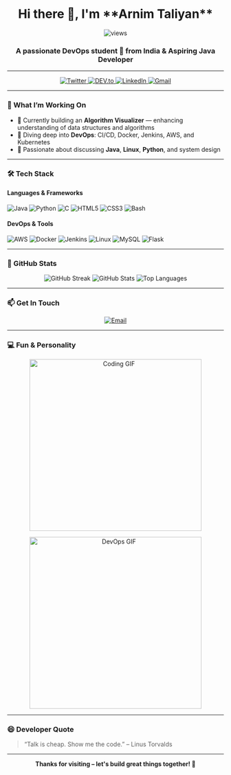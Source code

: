 <!-- HEADLINE + PROFILE VIEWS -->
<h1 align="center">Hi there 👋, I'm **Arnim Taliyan**</h1>
<p align="center">
  <img src="https://komarev.com/ghpvc/?username=arnimtaliyan&label=Profile%20views&color=0e75b6&style=flat" alt="views" />
</p>

<!-- SUB-HEADER -->
<h3 align="center">A passionate DevOps student 🚀 from India & Aspiring Java Developer</h3>

---

<!-- SOCIAL BADGES -->
<p align="center">
  <a href="https://twitter.com/chaudhary_arnim" target="_blank">
    <img src="https://img.shields.io/twitter/follow/arnim_taliyan?logo=twitter&style=for-the-badge" alt="Twitter" />
  </a>
  <a href="https://dev.to/arnim" target="_blank">
    <img src="https://img.shields.io/badge/DEV-arnim-blue?logo=dev.to&style=for-the-badge" alt="DEV.to" />
  </a>
  <a href="https://www.linkedin.com/in/arnimtaliyan" target="_blank">
    <img src="https://img.shields.io/badge/LinkedIn-Arnim_Taliyan-blue?logo=linkedin&style=for-the-badge" alt="LinkedIn" />
  </a>
  <a href="mailto:arnimchaudhary@gmail.com">
    <img src="https://img.shields.io/badge/Gmail-ar﻿nimchaudhary‑%40‐gmail.com‑D14836?logo=gmail&style=for-the-badge" alt="Gmail" />
  </a>
</p>

---

### 🚧 What I’m Working On
- 🔭 Currently building an **Algorithm Visualizer** — enhancing understanding of data structures and algorithms
- 🌱 Diving deep into **DevOps**: CI/CD, Docker, Jenkins, AWS, and Kubernetes
- 💬 Passionate about discussing **Java**, **Linux**, **Python**, and system design

---

### 🛠️ Tech Stack

#### Languages & Frameworks  
<img src="https://img.shields.io/badge/Java-ED8B00?logo=java&style=for-the-badge" alt="Java" />  
<img src="https://img.shields.io/badge/Python-3776AB?logo=python&style=for-the-badge" alt="Python" />  
<img src="https://img.shields.io/badge/C-00599C?logo=c&style=for-the-badge" alt="C" />  
<img src="https://img.shields.io/badge/HTML5-E34F26?logo=html5&style=for-the-badge" alt="HTML5" />  
<img src="https://img.shields.io/badge/CSS3-1572B6?logo=css3&style=for-the-badge" alt="CSS3" />  
<img src="https://img.shields.io/badge/Bash‑Shell-4EAA25?logo=gnubash&style=for-the-badge" alt="Bash" />

#### DevOps & Tools  
<img src="https://img.shields.io/badge/AWS-232F3E?logo=amazonaws&style=for-the-badge" alt="AWS" />  
<img src="https://img.shields.io/badge/Docker-2496ED?logo=docker&style=for-the-badge" alt="Docker" />  
<img src="https://img.shields.io/badge/Jenkins-D24939?logo=jenkins&style=for-the-badge" alt="Jenkins" />  
<img src="https://img.shields.io/badge/Linux-FCC624?logo=linux&style=for-the-badge" alt="Linux" />  
<img src="https://img.shields.io/badge/MySQL-4479A1?logo=mysql&style=for-the-badge" alt="MySQL" />  
<img src="https://img.shields.io/badge/Flask-000000?logo=flask&style=for-the-badge" alt="Flask" />

---

### 🎯 GitHub Stats

<p align="center">
  <img src="https://github-readme-streak-stats.herokuapp.com/?user=arnimtaliyan&theme=dark&hide_border=true" alt="GitHub Streak" />
  <img src="https://github-readme-stats.vercel.app/api?username=arnimtaliyan&show_icons=true&theme=radical&hide_border=true" alt="GitHub Stats" />
  <img src="https://github-readme-stats.vercel.app/api/top-langs/?username=arnimtaliyan&layout=compact&theme=radical&hide_border=true&exclude_repo=someIgnoredRepo" alt="Top Languages" />
</p>

---

### 📫 Get In Touch

<p align="center">
  <a href="mailto:arnimchaudhary@gmail.com">
    <img src="https://img.shields.io/badge/Email-Arnim%20Chaudhary‑%40‑Gmail‑D14836?logo=gmail&style=for-the-badge" alt="Email" />
  </a>
</p>

---

### 💻 Fun & Personality  
<p align="center">
  <img src="https://media.giphy.com/media/3o7aCV0m2GkS8LMzZy/giphy.gif" width="400" alt="Coding GIF"/>
</p>

<p align="center">
  <img src="https://media.giphy.com/media/l0MYKJOi0oxc1VDWw/giphy.gif" width="400" alt="DevOps GIF"/>
</p>

---

### 😄 Developer Quote  
> “Talk is cheap. Show me the code.” – Linus Torvalds

---

<p align="center">
  <strong>Thanks for visiting – let's build great things together! 🚀</strong>
</p>

